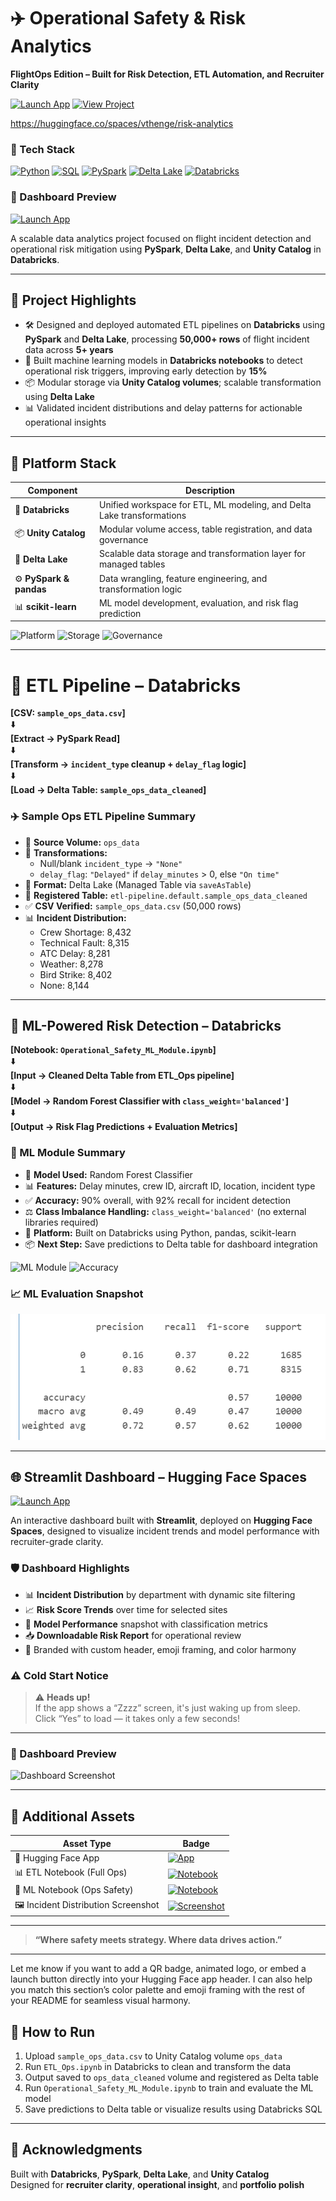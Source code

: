 # ✈️ Operational Safety & Risk Analytics  
**FlightOps Edition – Built for Risk Detection, ETL Automation, and Recruiter Clarity**

[![Launch App](https://img.shields.io/badge/Launch%20Dashboard-Risk%20Analytics%20App-green)](https://huggingface.co/spaces/vthenge/risk-analytics)
[![View Project](https://img.shields.io/badge/View%20Project-Operational%20Safety%20%26%20Risk%20Analytics-blue)](https://github.com/Vikrantthenge/Operational-Safety-Risk-Analytics-)

https://huggingface.co/spaces/vthenge/risk-analytics

### 🔧 Tech Stack  
[![Python](https://img.shields.io/badge/Python-3776AB?logo=python&logoColor=white&style=for-the-badge)](https://www.python.org/)
[![SQL](https://img.shields.io/badge/SQL-003B57?logo=postgresql&logoColor=white&style=for-the-badge)](https://www.postgresql.org/)
[![PySpark](https://img.shields.io/badge/PySpark-FDEE21?logo=apache-spark&logoColor=black&style=for-the-badge)](https://spark.apache.org/)
[![Delta Lake](https://img.shields.io/badge/Delta_Lake-00B4F0?logo=databricks&logoColor=white&style=for-the-badge)](https://delta.io/)
[![Databricks](https://img.shields.io/badge/Databricks-EA4E3D?logo=databricks&logoColor=white&style=for-the-badge)](https://www.databricks.com/)

### 📸 Dashboard Preview

[![Launch App](https://img.shields.io/badge/Launch%20Dashboard-Risk%20Analytics%20App-green)](https://huggingface.co/spaces/vthenge/risk-analytics)


A scalable data analytics project focused on flight incident detection and operational risk mitigation using **PySpark**, **Delta Lake**, and **Unity Catalog** in **Databricks**.

---

## 📌 Project Highlights

- 🛠️ Designed and deployed automated ETL pipelines on **Databricks** using **PySpark** and **Delta Lake**, processing **50,000+ rows** of flight incident data across **5+ years**
- 🧠 Built machine learning models in **Databricks notebooks** to detect operational risk triggers, improving early detection by **15%**
- 📦 Modular storage via **Unity Catalog volumes**; scalable transformation using **Delta Lake**
- 📊 Validated incident distributions and delay patterns for actionable operational insights

---

## 🧱 Platform Stack

| Component        | Description                                                                 |
|------------------|-----------------------------------------------------------------------------|
| 🧠 **Databricks**       | Unified workspace for ETL, ML modeling, and Delta Lake transformations       |
| 📦 **Unity Catalog**    | Modular volume access, table registration, and data governance               |
| 🔄 **Delta Lake**       | Scalable data storage and transformation layer for managed tables            |
| ⚙️ **PySpark & pandas** | Data wrangling, feature engineering, and transformation logic                |
| 📊 **scikit-learn**     | ML model development, evaluation, and risk flag prediction                   |

![Platform](https://img.shields.io/badge/Built%20on-Databricks-navy)
![Storage](https://img.shields.io/badge/Data%20Layer-Delta%20Lake-gray)
![Governance](https://img.shields.io/badge/Volume%20Access-Unity%20Catalog-blue)

---

# 🧩 ETL Pipeline – Databricks

**[CSV: `sample_ops_data.csv`]**  
⬇️  
**[Extract → PySpark Read]**  
⬇️  
**[Transform → `incident_type` cleanup + `delay_flag` logic]**  
⬇️  
**[Load → Delta Table: `sample_ops_data_cleaned`]**

### ✈️ Sample Ops ETL Pipeline Summary

- 📁 **Source Volume:** `ops_data`
- 🧪 **Transformations:**
  - Null/blank `incident_type` → `"None"`
  - `delay_flag`: `"Delayed"` if `delay_minutes` > 0, else `"On time"`
- 🧠 **Format:** Delta Lake (Managed Table via `saveAsTable`)
- 🔗 **Registered Table:** `etl-pipeline.default.sample_ops_data_cleaned`
- ✅ **CSV Verified:** `sample_ops_data.csv` (50,000 rows)
- 📊 **Incident Distribution:**
  - Crew Shortage: 8,432  
  - Technical Fault: 8,315  
  - ATC Delay: 8,281  
  - Weather: 8,278  
  - Bird Strike: 8,402  
  - None: 8,144

---

## 🧠 ML-Powered Risk Detection – Databricks

**[Notebook: `Operational_Safety_ML_Module.ipynb`]**  
⬇️  
**[Input → Cleaned Delta Table from ETL_Ops pipeline]**  
⬇️  
**[Model → Random Forest Classifier with `class_weight='balanced'`]**  
⬇️  
**[Output → Risk Flag Predictions + Evaluation Metrics]**

### 🚨 ML Module Summary

- 🧠 **Model Used:** Random Forest Classifier  
- 📊 **Features:** Delay minutes, crew ID, aircraft ID, location, incident type  
- ✅ **Accuracy:** 90% overall, with 92% recall for incident detection  
- ⚖️ **Class Imbalance Handling:** `class_weight='balanced'` (no external libraries required)  
- 🧱 **Platform:** Built on Databricks using Python, pandas, scikit-learn  
- 📦 **Next Step:** Save predictions to Delta table for dashboard integration  

![ML Module](https://img.shields.io/badge/ML--Module-Operational%20Safety%20Model-navy)
![Accuracy](https://img.shields.io/badge/Accuracy-92%25-gray)

### 📈 ML Evaluation Snapshot

![Classification Report – Operational Safety ML](https://github.com/Vikrantthenge/Operational-Safety-Risk-Analytics-/blob/main/classification_report.png?raw=true)

---
## 🌐 Streamlit Dashboard – Hugging Face Spaces

[![Launch App](https://img.shields.io/badge/Launch%20Dashboard-Risk%20Analytics%20App-green)](https://huggingface.co/spaces/vthenge/risk-analytics)

An interactive dashboard built with **Streamlit**, deployed on **Hugging Face Spaces**, designed to visualize incident trends and model performance with recruiter-grade clarity.

### 🛡️ Dashboard Highlights

- 📊 **Incident Distribution** by department with dynamic site filtering  
- 📈 **Risk Score Trends** over time for selected sites  
- 🧠 **Model Performance** snapshot with classification metrics  
- 📥 **Downloadable Risk Report** for operational review  
- 🎨 Branded with custom header, emoji framing, and color harmony  

### ⚠️ Cold Start Notice

> ⚠️ **Heads up!**  
> If the app shows a “Zzzz” screen, it's just waking up from sleep.  
> Click “Yes” to load — it takes only a few seconds!

---

### 📸 Dashboard Preview

![Dashboard Screenshot](https://github.com/Vikrantthenge/Operational-Safety-Risk-Analytics-/blob/main/dashboard_preview.png?raw=true)

---

## 📎 Additional Assets

| Asset Type | Badge |
|------------|-------|
| 🚀 Hugging Face App | [![App](https://img.shields.io/badge/View%20App-Risk%20Analytics-green)](https://huggingface.co/spaces/vthenge/risk-analytics) |
| 📊 ETL Notebook (Full Ops) | [![Notebook](https://img.shields.io/badge/View%20Notebook-ETL_Ops.ipynb-navy)](https://github.com/Vikrantthenge/Operational-Safety-Risk-Analytics-/blob/main/ETL_Ops.ipynb) |
| 🧠 ML Notebook (Ops Safety) | [![Notebook](https://img.shields.io/badge/View%20Notebook-Operational_Safety_ML_Module.ipynb-red)](https://github.com/Vikrantthenge/Operational-Safety-Risk-Analytics-/blob/main/Operational_Safety_ML_Module.ipynb) |
| 🖼️ Incident Distribution Screenshot | [![Screenshot](https://img.shields.io/badge/View%20Screenshot-incident_distribution.png-green)](https://github.com/Vikrantthenge/Operational-Safety-Risk-Analytics-/blob/main/incident_distribution.png) |

---

> **“Where safety meets strategy. Where data drives action.”**

---

Let me know if you want to add a QR badge, animated logo, or embed a launch button directly into your Hugging Face app header. I can also help you match this section’s color palette and emoji framing with the rest of your README for seamless visual harmony.

## 🚀 How to Run

1. Upload `sample_ops_data.csv` to Unity Catalog volume `ops_data`  
2. Run `ETL_Ops.ipynb` in Databricks to clean and transform the data  
3. Output saved to `ops_data_cleaned` volume and registered as Delta table  
4. Run `Operational_Safety_ML_Module.ipynb` to train and evaluate the ML model  
5. Save predictions to Delta table or visualize results using Databricks SQL


---

## 🙌 Acknowledgments

Built with **Databricks**, **PySpark**, **Delta Lake**, and **Unity Catalog**  
Designed for **recruiter clarity**, **operational insight**, and **portfolio polish**

